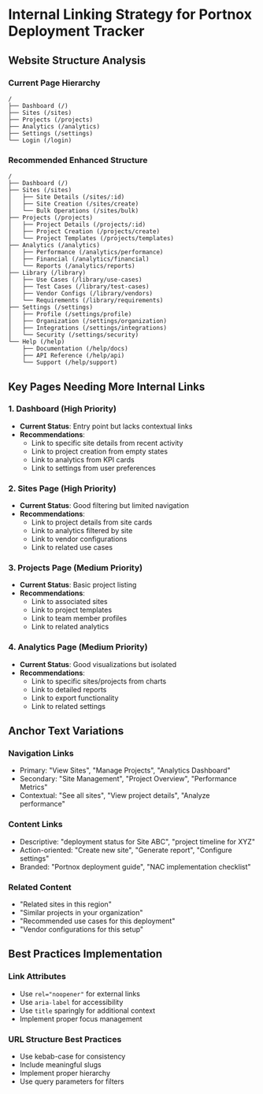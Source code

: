 # Internal Linking Strategy for Portnox Deployment Tracker

## Website Structure Analysis

### Current Page Hierarchy
```
/
├── Dashboard (/)
├── Sites (/sites)
├── Projects (/projects)
├── Analytics (/analytics)
├── Settings (/settings)
└── Login (/login)
```

### Recommended Enhanced Structure
```
/
├── Dashboard (/)
├── Sites (/sites)
│   ├── Site Details (/sites/:id)
│   ├── Site Creation (/sites/create)
│   └── Bulk Operations (/sites/bulk)
├── Projects (/projects)
│   ├── Project Details (/projects/:id)
│   ├── Project Creation (/projects/create)
│   └── Project Templates (/projects/templates)
├── Analytics (/analytics)
│   ├── Performance (/analytics/performance)
│   ├── Financial (/analytics/financial)
│   └── Reports (/analytics/reports)
├── Library (/library)
│   ├── Use Cases (/library/use-cases)
│   ├── Test Cases (/library/test-cases)
│   ├── Vendor Configs (/library/vendors)
│   └── Requirements (/library/requirements)
├── Settings (/settings)
│   ├── Profile (/settings/profile)
│   ├── Organization (/settings/organization)
│   ├── Integrations (/settings/integrations)
│   └── Security (/settings/security)
└── Help (/help)
    ├── Documentation (/help/docs)
    ├── API Reference (/help/api)
    └── Support (/help/support)
```

## Key Pages Needing More Internal Links

### 1. Dashboard (High Priority)
- **Current Status**: Entry point but lacks contextual links
- **Recommendations**: 
  - Link to specific site details from recent activity
  - Link to project creation from empty states
  - Link to analytics from KPI cards
  - Link to settings from user preferences

### 2. Sites Page (High Priority)
- **Current Status**: Good filtering but limited navigation
- **Recommendations**:
  - Link to project details from site cards
  - Link to analytics filtered by site
  - Link to vendor configurations
  - Link to related use cases

### 3. Projects Page (Medium Priority)
- **Current Status**: Basic project listing
- **Recommendations**:
  - Link to associated sites
  - Link to project templates
  - Link to team member profiles
  - Link to related analytics

### 4. Analytics Page (Medium Priority)
- **Current Status**: Good visualizations but isolated
- **Recommendations**:
  - Link to specific sites/projects from charts
  - Link to detailed reports
  - Link to export functionality
  - Link to related settings

## Anchor Text Variations

### Navigation Links
- Primary: "View Sites", "Manage Projects", "Analytics Dashboard"
- Secondary: "Site Management", "Project Overview", "Performance Metrics"
- Contextual: "See all sites", "View project details", "Analyze performance"

### Content Links
- Descriptive: "deployment status for Site ABC", "project timeline for XYZ"
- Action-oriented: "Create new site", "Generate report", "Configure settings"
- Branded: "Portnox deployment guide", "NAC implementation checklist"

### Related Content
- "Related sites in this region"
- "Similar projects in your organization"
- "Recommended use cases for this deployment"
- "Vendor configurations for this setup"

## Best Practices Implementation

### Link Attributes
- Use `rel="noopener"` for external links
- Use `aria-label` for accessibility
- Use `title` sparingly for additional context
- Implement proper focus management

### URL Structure Best Practices
- Use kebab-case for consistency
- Include meaningful slugs
- Implement proper hierarchy
- Use query parameters for filters